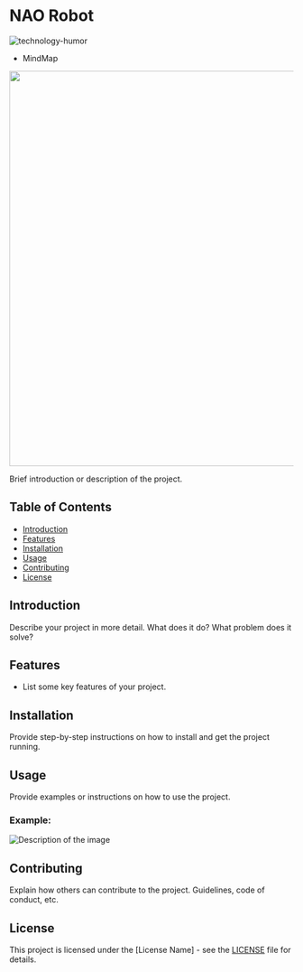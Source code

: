 # NAO Robot
![technology-humor](https://github.com/SahilRaut/UWE_NaoRobot/assets/66782904/d8c00e79-e1d7-4360-ae96-33779af596af)


- MindMap
<img src="https://github.com/SahilRaut/UWE_NaoRobot/assets/66782904/d42caee5-f5d4-4950-b26e-de86572d5efd" width="700" height="700" />





Brief introduction or description of the project.

## Table of Contents
- [Introduction](#introduction)
- [Features](#features)
- [Installation](#installation)
- [Usage](#usage)
- [Contributing](#contributing)
- [License](#license)

## Introduction

Describe your project in more detail. What does it do? What problem does it solve?

## Features

- List some key features of your project.

## Installation

Provide step-by-step instructions on how to install and get the project running.

## Usage

Provide examples or instructions on how to use the project.

### Example:

![Description of the image](https://your-image-url.jpg)

<!-- You can embed more images or use other markdown elements to showcase your project -->

## Contributing

Explain how others can contribute to the project. Guidelines, code of conduct, etc.

## License

This project is licensed under the [License Name] - see the [LICENSE](LICENSE) file for details.
